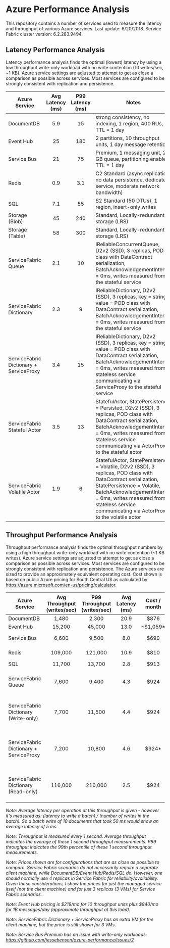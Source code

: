 # Azure Performance Analysis

This repository contains a number of services used to measure the latency and throughput of various Azure services.  Last update: 6/20/2018.  Service Fabric cluster version: 6.2.283.9494.

## Latency Performance Analysis

Latency performance analysis finds the optimal (lowest) latency by using a low throughput write-only workload with no write contention (10 writes/sec, ~1 KB).  Azure service settings are adjusted to attempt to get as close a comparison as possible across services.  Most services are configured to be strongly consistent with replication and persistence.

| Azure Service   | Avg Latency (ms) | P99 Latency (ms) | Notes |
| --------------- | :--------------: | :--------------: | ----- |
| DocumentDB      |       5.9        |        15        | strong consistency, no indexing, 1 region, 400 RUs, TTL = 1 day |
| Event Hub       |       25         |       180        | 2 partitions, 10 throughput units, 1 day message retention |
| Service Bus     |       21         |        75        | Premium, 1 messaging unit, 2 GB queue, partitioning enabled, TTL = 1 day |
| Redis           |       0.9        |       3.1        | C2 Standard (async replication, no data persistence, dedicated service, moderate network bandwidth) |
| SQL             |       7.1        |        55        | S2 Standard (50 DTUs), 1 region, insert-only writes |
| Storage (Blob)  |       45         |       240        | Standard, Locally-redundant storage (LRS) |
| Storage (Table) |       58         |       300        | Standard, Locally-redundant storage (LRS) |
| ServiceFabric Queue |  2.1         |        10        | IReliableConcurrentQueue, D2v2 (SSD), 3 replicas, POD class with DataContract serialization, BatchAcknowledgementInterval = 0ms, writes measured from the stateful service |
| ServiceFabric Dictionary |   2.3   |         9        | IReliableDictionary, D2v2 (SSD), 3 replicas, key = string, value = POD class with DataContract serialization, BatchAcknowledgementInterval = 0ms, writes measured from the stateful service |
| ServiceFabric Dictionary + ServiceProxy | 3.4 |  15   | IReliableDictionary, D2v2 (SSD), 3 replicas, key = string, value = POD class with DataContract serialization, BatchAcknowledgementInterval = 0ms, writes measured from a stateless service communicating via ServiceProxy to the stateful service |
| ServiceFabric Stateful Actor | 3.5 |        13        | StatefulActor, StatePersistence = Persisted, D2v2 (SSD), 3 replicas, POD class with DataContract serialization, BatchAcknowledgementInterval = 0ms, writes measured from a stateless service communicating via ActorProxy to the stateful actor |
| ServiceFabric Volatile Actor | 1.9 |         6        | StatefulActor, StatePersistence = Volatile, D2v2 (SSD), 3 replicas, POD class with DataContract serialization, StatePersistence = Volatile, BatchAcknowledgementInterval = 0ms, writes measured from a stateless service communicating via ActorProxy to the volatile actor |

## Throughput Performance Analysis

Throughput performance analysis finds the optimal throughput numbers by using a high throughput write-only workload with no write contention (~1 KB writes).  Azure service settings are adjusted to attempt to get as close a comparison as possible across services.  Most services are configured to be strongly consistent with replication and persistence.  The Azure services are sized to provide an approximately equivalent operating cost.  Cost shown is based on public Azure pricing for South Central US as calculated by https://azure.microsoft.com/en-us/pricing/calculator.

| Azure Service   | Avg Throughput (writes/sec) | P99 Throughput (writes/sec) | Avg Latency (ms) | Cost / month | Notes |
| --------------- | :-------------------------: | :-------------------------: | :--------------: | :----------: | ----- |
| DocumentDB      |              1,480          |            2,300            |       20.9       | $876 | strong consistency, no indexing, 1 region, 15000 RUs, TTL = 1 day |
| Event Hub       |             15,200          |           45,000            |       13.0       | ~$1,059* | 32 partitions, 10 throughput units, 1 day message retention |
| Service Bus     |              6,600          |            9,500            |        8.0       | $690 | Premium, 1 messaging unit, 80 GB queue, partitioning enabled, TTL = 1 hour |
| Redis           |            109,000          |          121,000            |       10.9       | $810 | P2 Premium (async replication, no data persistence, dedicated service, redis cluster, moderate network bandwidth) |
| SQL             |             11,700          |           13,700            |        2.8       | $913 | P2 Premium (250 DTUs), 1 region, insert-only writes |
| ServiceFabric Queue |          7,600          |            9,400            |        4.3       | $924 | IReliableConcurrentQueue, D3v2 (SSD), 3 replicas, POD class with DataContract serialization, BatchAcknowledgementInterval = 15ms, MaxPrimaryReplicationQueueSize/MaxSecondaryReplicationQueueSize = 1M, writes measured from the stateful service |
| ServiceFabric Dictionary (Write-only) |  7,700 |          11,500            |        4.4       | $924 | IReliableDictionary, D3v2 (SSD), 3 replicas, key = long, value = POD class with DataContract serialization, BatchAcknowledgementInterval = 15ms, MaxPrimaryReplicationQueueSize/MaxSecondaryReplicationQueueSize = 1M, writes measured from the stateful service |
| ServiceFabric Dictionary + ServiceProxy | 7,200 |         10,800            |        4.6       | $924* | IReliableDictionary, D3v2 (SSD), 3 replicas, key = long, value = POD class with DataContract serialization, BatchAcknowledgementInterval = 15ms, MaxPrimaryReplicationQueueSize/MaxSecondaryReplicationQueueSize = 1M, writes measured from a stateless service communicating via ServiceProxy to the stateful service |
| ServiceFabric Dictionary (Read-only) | 116,000 |         210,000            |        2.5       | $924 | IReliableDictionary, D3v2 (SSD), 3 replicas, key = long, value = POD class with DataContract serialization, BatchAcknowledgementInterval = 15ms, MaxPrimaryReplicationQueueSize/MaxSecondaryReplicationQueueSize = 1M, reads measured from the stateful service |

*Note:  Average latency per operation at this throughput is given - however it's measured as: (*latency to write a batch*) / (*number of writes in the batch*).  So a batch write of 10 documents that took 50 ms would show an average latency of 5 ms.*

*Note:  Throughput is measured every 1 second.  Average throughput indicates the average of these 1 second throughput measurements. P99 throughput indicates the 99th percentile of these 1 second throughput measurements.*

*Note: Prices shown are for configurations that are as close as possible to compare.  Service Fabric scenarios do not necessarily require a separate client machine, while DocumentDB/Event Hub/Redis/SQL do.  However, one should normally use 4 replicas in Service Fabric for reliability/availability.  Given these considerations, I show the prices for just the managed service itself (not the client machine) and for just 3 replicas (3 VMs) for Service Fabric scenarios.*

*Note: Event Hub pricing is $219/mo for 10 throughput units plus $840/mo for 1B messages/day (approximate throughput at this load).*

*Note: ServiceFabric Dictionary + ServiceProxy has an extra VM for the client machine, but the price is still shown for 3 VMs.*

*Note: Service Bus Premium has an issue with write-only workloads: https://github.com/jessebenson/azure-performance/issues/2*
